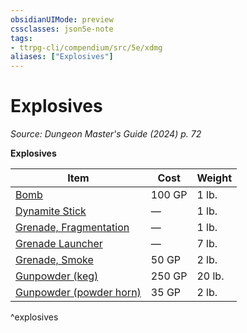```yaml
---
obsidianUIMode: preview
cssclasses: json5e-note
tags:
- ttrpg-cli/compendium/src/5e/xdmg
aliases: ["Explosives"]
---
```

# Explosives
*Source: Dungeon Master's Guide (2024) p. 72* 

**Explosives**

| Item | Cost | Weight |
|------|------|--------|
| [Bomb](bomb-xdmg.md) | 100 GP | 1 lb. |
| [Dynamite Stick](dynamite-stick-xdmg.md) | — | 1 lb. |
| [Grenade, Fragmentation](fragmentation-grenade-xdmg.md) | — | 1 lb. |
| [Grenade Launcher](grenade-launcher-xdmg.md) | — | 7 lb. |
| [Grenade, Smoke](smoke-grenade-xdmg.md) | 50 GP | 2 lb. |
| [Gunpowder (keg)](gunpowder-keg-xdmg.md) | 250 GP | 20 lb. |
| [Gunpowder (powder horn)](gunpowder-powder-horn-xdmg.md) | 35 GP | 2 lb. |
^explosives